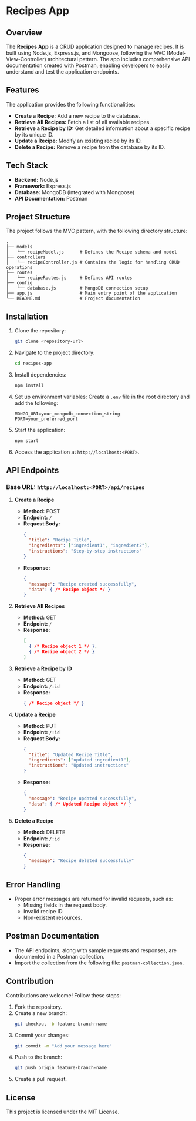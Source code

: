 # Recipes App

## Overview
The **Recipes App** is a CRUD application designed to manage recipes. It is built using Node.js, Express.js, and Mongoose, following the MVC (Model-View-Controller) architectural pattern. The app includes comprehensive API documentation created with Postman, enabling developers to easily understand and test the application endpoints.

## Features
The application provides the following functionalities:

- **Create a Recipe:** Add a new recipe to the database.
- **Retrieve All Recipes:** Fetch a list of all available recipes.
- **Retrieve a Recipe by ID:** Get detailed information about a specific recipe by its unique ID.
- **Update a Recipe:** Modify an existing recipe by its ID.
- **Delete a Recipe:** Remove a recipe from the database by its ID.

## Tech Stack
- **Backend:** Node.js
- **Framework:** Express.js
- **Database:** MongoDB (integrated with Mongoose)
- **API Documentation:** Postman

## Project Structure
The project follows the MVC pattern, with the following directory structure:
```
.
├── models
│   └── recipeModel.js      # Defines the Recipe schema and model
├── controllers
│   └── recipeController.js # Contains the logic for handling CRUD operations
├── routes
│   └── recipeRoutes.js     # Defines API routes
├── config
│   └── database.js         # MongoDB connection setup
├── app.js                  # Main entry point of the application
└── README.md               # Project documentation
```

## Installation
1. Clone the repository:
   ```bash
   git clone <repository-url>
   ```

2. Navigate to the project directory:
   ```bash
   cd recipes-app
   ```

3. Install dependencies:
   ```bash
   npm install
   ```

4. Set up environment variables:
   Create a `.env` file in the root directory and add the following:
   ```env
   MONGO_URI=your_mongodb_connection_string
   PORT=your_preferred_port
   ```

5. Start the application:
   ```bash
   npm start
   ```

6. Access the application at `http://localhost:<PORT>`.

## API Endpoints
### Base URL: `http://localhost:<PORT>/api/recipes`

1. **Create a Recipe**
   - **Method:** POST
   - **Endpoint:** `/`
   - **Request Body:**
     ```json
     {
       "title": "Recipe Title",
       "ingredients": ["ingredient1", "ingredient2"],
       "instructions": "Step-by-step instructions"
     }
     ```
   - **Response:**
     ```json
     {
       "message": "Recipe created successfully",
       "data": { /* Recipe object */ }
     }
     ```

2. **Retrieve All Recipes**
   - **Method:** GET
   - **Endpoint:** `/`
   - **Response:**
     ```json
     [
       { /* Recipe object 1 */ },
       { /* Recipe object 2 */ }
     ]
     ```

3. **Retrieve a Recipe by ID**
   - **Method:** GET
   - **Endpoint:** `/:id`
   - **Response:**
     ```json
     { /* Recipe object */ }
     ```

4. **Update a Recipe**
   - **Method:** PUT
   - **Endpoint:** `/:id`
   - **Request Body:**
     ```json
     {
       "title": "Updated Recipe Title",
       "ingredients": ["updated ingredient1"],
       "instructions": "Updated instructions"
     }
     ```
   - **Response:**
     ```json
     {
       "message": "Recipe updated successfully",
       "data": { /* Updated Recipe object */ }
     }
     ```

5. **Delete a Recipe**
   - **Method:** DELETE
   - **Endpoint:** `/:id`
   - **Response:**
     ```json
     {
       "message": "Recipe deleted successfully"
     }
     ```

## Error Handling
- Proper error messages are returned for invalid requests, such as:
  - Missing fields in the request body.
  - Invalid recipe ID.
  - Non-existent resources.

## Postman Documentation
- The API endpoints, along with sample requests and responses, are documented in a Postman collection.
- Import the collection from the following file: `postman-collection.json`.

## Contribution
Contributions are welcome! Follow these steps:
1. Fork the repository.
2. Create a new branch:
   ```bash
   git checkout -b feature-branch-name
   ```
3. Commit your changes:
   ```bash
   git commit -m "Add your message here"
   ```
4. Push to the branch:
   ```bash
   git push origin feature-branch-name
   ```
5. Create a pull request.

## License
This project is licensed under the MIT License.
